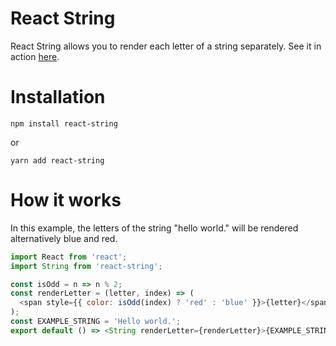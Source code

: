 # React String

React String allows you to render each letter of a string separately. See it in action [here](https://www.theatelier.tech).

# Installation

```shell
npm install react-string
```

or

```shell
yarn add react-string
```

# How it works

In this example, the letters of the string "hello world." will be rendered alternatively blue and red.

```javascript
import React from 'react';
import String from 'react-string';

const isOdd = n => n % 2;
const renderLetter = (letter, index) => (
  <span style={{ color: isOdd(index) ? 'red' : 'blue' }}>{letter}</span>
);
const EXAMPLE_STRING = 'Hello world.';
export default () => <String renderLetter={renderLetter}>{EXAMPLE_STRING}</String>;
```
